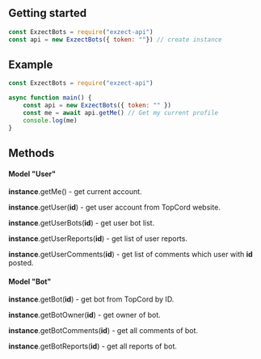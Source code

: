 ## Getting started
```js
const ExzectBots = require("exzect-api")
const api = new ExzectBots({ token: ""}) // create instance
```

## Example
```js
const ExzectBots = require("exzect-api")

async function main() {
    const api = new ExzectBots({ token: "" })
    const me = await api.getMe() // Get my current profile
    console.log(me)
}
```

## Methods

#### Model "User"
__instance__.getMe() - get current account.

__instance__.getUser(__id__) - get user account from TopCord website.

__instance__.getUserBots(__id__) - get user bot list.

__instance__.getUserReports(__id__) - get list of user reports.

__instance__.getUserComments(__id__) - get list of comments which user with __id__ posted.

#### Model "Bot"

__instance__.getBot(__id__) - get bot from TopCord by ID.

__instance__.getBotOwner(__id__) - get owner of bot.

__instance__.getBotComments(__id__) - get all comments of bot.

__instance__.getBotReports(__id__) - get all reports of bot.


